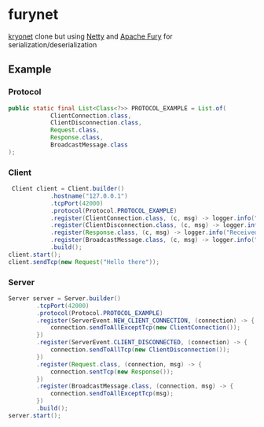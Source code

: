 # furynet

[kryonet](https://github.com/EsotericSoftware/kryonet) clone but using [Netty](https://github.com/netty/netty) and [Apache Fury](https://github.com/apache/incubator-fury) for serialization/deserialization

## Example

### Protocol
```java
public static final List<Class<?>> PROTOCOL_EXAMPLE = List.of(
            ClientConnection.class,
            ClientDisconnection.class,
            Request.class,
            Response.class,
            BroadcastMessage.class
);
```

### Client
```java
 Client client = Client.builder()
            .hostname("127.0.0.1")
            .tcpPort(42000)
            .protocol(Protocol.PROTOCOL_EXAMPLE)
            .register(ClientConnection.class, (c, msg) -> logger.info("New player connected"))
            .register(ClientDisconnection.class, (c, msg) -> logger.info("A player disconnected"))
            .register(Response.class, (c, msg) -> logger.info("Received response msg {}", msg))
            .register(BroadcastMessage.class, (c, msg) -> logger.info("Received broadcasted msg {}", msg))
            .build();
client.start();
client.sendTcp(new Request("Hello there"));
```

### Server
```java
Server server = Server.builder()
        .tcpPort(42000)
        .protocol(Protocol.PROTOCOL_EXAMPLE)
        .register(ServerEvent.NEW_CLIENT_CONNECTION, (connection) -> {
            connection.sendToAllExceptTcp(new ClientConnection());
        })
        .register(ServerEvent.CLIENT_DISCONNECTED, (connection) -> {
            connection.sendToAllTcp(new ClientDisconnection());
        })
        .register(Request.class, (connection, msg) -> {
            connection.sentTcp(new Response());
        })
        .register(BroadcastMessage.class, (connection, msg) -> {
            connection.sendToAllExceptTcp(msg);
        })
        .build();
server.start();
```
